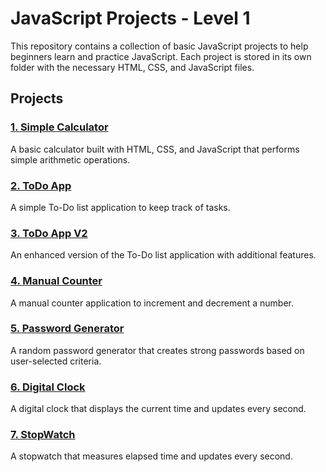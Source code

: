 # JavaScript Projects - Level 1

This repository contains a collection of basic JavaScript projects to help beginners learn and practice JavaScript. Each project is stored in its own folder with the necessary HTML, CSS, and JavaScript files.

## Projects

### [1. Simple Calculator](./1.%20Simple%20Calculator)
A basic calculator built with HTML, CSS, and JavaScript that performs simple arithmetic operations.

### [2. ToDo App](./2.%20ToDo%20app)
A simple To-Do list application to keep track of tasks.

### [3. ToDo App V2](./3.%20ToDo%20app%20V2)
An enhanced version of the To-Do list application with additional features.

### [4. Manual Counter](./4.%20Manual%20Counter)
A manual counter application to increment and decrement a number.

### [5. Password Generator](./5.%20Password%20Generator)
A random password generator that creates strong passwords based on user-selected criteria.

### [6. Digital Clock](./6.%20Digital%20Clock)
A digital clock that displays the current time and updates every second.

### [7. StopWatch](./7.%20StopWatch)
A stopwatch that measures elapsed time and updates every second.